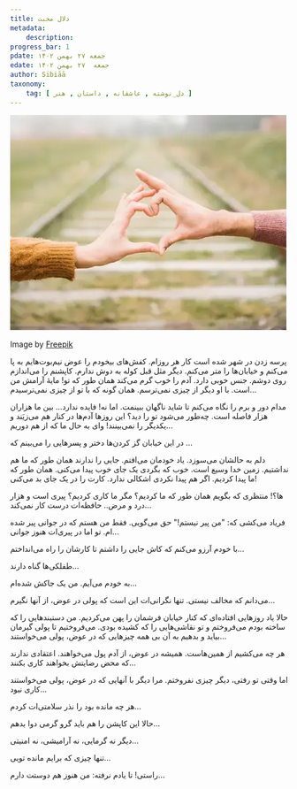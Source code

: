 ```yaml
---
title: دلال محبت
metadata: 
    description: 
progress_bar: 1
pdate: جمعه ۲۷ بهمن ۱۴۰۲
edate: جمعه  ۲۷ بهمن ۱۴۰۲    
author: Sibiāā
taxonomy: 
    tag: [ دل_نوشته , عاشقانه , داستان , هنر ]
---
```

![ من هنوز تو را دوست دارم ](joyful-young-couple-showing-heart-sign_23-2148215596.webp?classes=center&loading=lazy)
<div class="align-center">
Image by <a href="https://www.freepik.com/free-photo/joyful-young-couple-showing-heart-sign_4989716.htm#page=2&query=distance%20love&position=0&from_view=search&track=ais&uuid=21b757ec-6422-4b08-8914-140b1c27840c">Freepik</a>
</div>

پرسه زدن در شهر شده است کار هر روز‌ام. کفش‌های بیخودم را عوض نیم‌بوت‌هایم به پا می‌کنم و خیابان‌ها را متر می‌کنم. دیگر مثل قبل کوله به دوش ندارم. کاپشنم را می‌اندازم روی دوشم. جنس خوبی دارد. آدم را خوب گرم می‌کند همان طور که تو! مایهٔ آرامش من است. با او دیگر از چیزی نمی‌ترسم. همان گونه که با تو از چیزی نمی‌ترسیدم...

مدام دور و برم را نگاه می‌کنم تا شاید ناگهان ببینمت. اما نه! فایده ندارد... بین ما هزاران هزار فاصله است. چه‌طور می‌شود تو را دید؟ این روزها آدم‌ها در کنار هم می‌زیَند و یکدیگر را نمی‌بینند! وای به حال ما که از هم دوریم... 

در این خیابان گز کردن‌ها دختر‌ و پسرهایی را می‌بینم که ...

دلم به حالشان می‌سوزد. یاد خودمان می‌افتم. جایی را ندارند همان طور که ما هم نداشتیم. زمین خدا وسیع است. خوب که بگردی یک جای خوب پیدا می‌کنی. همان طور که ما پیدا کردیم. اگر هم پیدا نکردی اشکالی ندارد. کارت را در یک جای بد می‌کنی!

ها؟! منتظری که بگویم همان طور که ما کردیم؟ مگر ما کاری کردیم؟ پیری است و هزار درد و مرض.. حافظه‌ات درست کار نمی‌کند...

فریاد می‌کشی که: "من پیر نیستم!" حق می‌گویی. فقط من هستم که در جوانی پیر شده ام. تو اما در پیری‌ات هنوز جوانی...

با خودم آرزو می‌کنم که کاش جایی را داشتم تا کارشان را راه می‌انداختم...

طفلکی‌ها گناه دارند...

به خودم می‌آیم. من یک جاکش شده‌ام...

می‌دانم که مخالف نیستی. تنها نگرانی‌ات این است که پولی در عوض، از آنها نگیرم...

حالا یاد روزهایی افتاده‌ای که کنار خیابان فرشمان را پهن می‌کردیم. من دستبندهایی را که ساخته بودم می‌فروختم و تو نقاشی‌هایی را که کشیده بودی. می‌فروختیم تا پولی گیرمان بیاید و بدهیم به آن بی همه چیزهایی که در عوض، پولی می‌خواستند...

هر چه می‌کشیم از همین‌هاست. همیشه در عوض، از آدم پول می‌خواهند. اعتقادی ندارند که محض رضایتش بخواهند کاری بکنند...

اما وقتی تو رفتی، دیگر چیزی نفروختم. مرا دیگر با آنهایی که در عوض، پولی می‌خواستند کاری نبود...

هر چه مانده بود را  نذر سلامتی‌ات کردم...

حالا این کاپشن را هم باید گرو گرمی دوا بدهم...

دیگر نه گرمایی، نه آرامیشی، نه امنیتی...

تنها چیزی که برایم مانده تویی...

راستی! تا یادم نرفته: من هنوز هم دوستت دارم...
